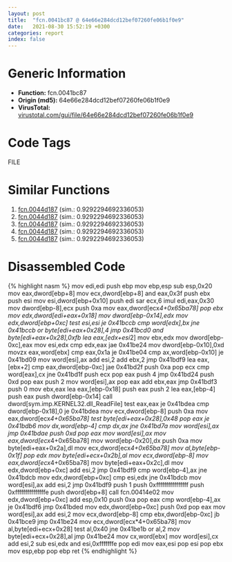```yaml
---
layout: post
title:  "fcn.0041bc87 @ 64e66e284dcd12bef07260fe06b1f0e9"
date:   2021-08-30 15:52:19 +0300
categories: report
index: false
---
```


# Generic Information
- **Function:** fcn.0041bc87
- **Origin (md5):** 64e66e284dcd12bef07260fe06b1f0e9
- **VirusTotal:** [virustotal.com/gui/file/64e66e284dcd12bef07260fe06b1f0e9][virustotal_ref]

# Code Tags
<span class="tag" id="FILE">FILE</span>


# Similar Functions

1. [fcn.0044d187][similar_1_ref] (sim.: 0.9292294692336053)
2. [fcn.0044d187][similar_2_ref] (sim.: 0.9292294692336053)
3. [fcn.0044d187][similar_3_ref] (sim.: 0.9292294692336053)
4. [fcn.0044d187][similar_4_ref] (sim.: 0.9292294692336053)
5. [fcn.0044d187][similar_5_ref] (sim.: 0.9292294692336053)


# Disassembled Code

{% highlight nasm %}
mov edi,edi
push ebp
mov ebp,esp
sub esp,0x20
mov eax,dword[ebp+8]
mov ecx,dword[ebp+8]
and eax,0x3f
push ebx
push esi
mov esi,dword[ebp+0x10]
push edi
sar ecx,6
imul edi,eax,0x30
mov dword[ebp-8],ecx
push 0xa
mov eax,dword[ecx*4+0x65ba78]
pop ebx
mov edx,dword[edi+eax+0x18]
mov dword[ebp-0x14],edx
mov edx,dword[ebp+0xc]
test esi,esi
je 0x41bccb
cmp word[edx],bx
jne 0x41bccb
or byte[edi+eax+0x28],4
jmp 0x41bcd0
and byte[edi+eax+0x28],0xfb
lea eax,[edx+esi*2]
mov ebx,edx
mov dword[ebp-0xc],eax
mov esi,edx
cmp edx,eax
jae 0x41be24
mov dword[ebp-0x10],0xd
movzx eax,word[ebx]
cmp eax,0x1a
je 0x41be04
cmp ax,word[ebp-0x10]
je 0x41bd09
mov word[esi],ax
add esi,2
add ebx,2
jmp 0x41bdf9
lea eax,[ebx+2]
cmp eax,dword[ebp-0xc]
jae 0x41bd2f
push 0xa
pop ecx
cmp word[eax],cx
jne 0x41bd1f
push ecx
pop eax
push 4
jmp 0x41bd24
push 0xd
pop eax
push 2
mov word[esi],ax
pop eax
add ebx,eax
jmp 0x41bdf3
push 0
mov ebx,eax
lea eax,[ebp-0x18]
push eax
push 2
lea eax,[ebp-4]
push eax
push dword[ebp-0x14]
call dword[sym.imp.KERNEL32.dll_ReadFile]
test eax,eax
je 0x41bdea
cmp dword[ebp-0x18],0
je 0x41bdea
mov ecx,dword[ebp-8]
push 0xa
mov eax,dword[ecx*4+0x65ba78]
test byte[edi+eax+0x28],0x48
pop eax
je 0x41bdb6
mov dx,word[ebp-4]
cmp dx,ax
jne 0x41bd7a
mov word[esi],ax
jmp 0x41bdae
push 0xd
pop eax
mov word[esi],ax
mov eax,dword[ecx*4+0x65ba78]
mov word[ebp-0x20],dx
push 0xa
mov byte[edi+eax+0x2a],dl
mov ecx,dword[ecx*4+0x65ba78]
mov al,byte[ebp-0x1f]
pop edx
mov byte[edi+ecx+0x2b],al
mov ecx,dword[ebp-8]
mov eax,dword[ecx*4+0x65ba78]
mov byte[edi+eax+0x2c],dl
mov edx,dword[ebp+0xc]
add esi,2
jmp 0x41bdf9
cmp word[ebp-4],ax
jne 0x41bdcb
mov edx,dword[ebp+0xc]
cmp esi,edx
jne 0x41bdcb
mov word[esi],ax
add esi,2
jmp 0x41bdf9
push 1
push 0xffffffffffffffff
push 0xfffffffffffffffe
push dword[ebp+8]
call fcn.00414e02
mov edx,dword[ebp+0xc]
add esp,0x10
push 0xa
pop eax
cmp word[ebp-4],ax
je 0x41bdf6
jmp 0x41bded
mov edx,dword[ebp+0xc]
push 0xd
pop eax
mov word[esi],ax
add esi,2
mov ecx,dword[ebp-8]
cmp ebx,dword[ebp-0xc]
jb 0x41bce9
jmp 0x41be24
mov ecx,dword[ecx*4+0x65ba78]
mov al,byte[edi+ecx+0x28]
test al,0x40
jne 0x41be1b
or al,2
mov byte[edi+ecx+0x28],al
jmp 0x41be24
mov cx,word[ebx]
mov word[esi],cx
add esi,2
sub esi,edx
and esi,0xfffffffe
pop edi
mov eax,esi
pop esi
pop ebx
mov esp,ebp
pop ebp
ret 
{% endhighlight %}


[similar_1_ref]: /report/fcn.0044d187@250c15fdfedf90389001a715f8f899f1
[similar_2_ref]: /report/fcn.0044d187@b4c49e1bc49ca1bb2d68fc93ad15eb0b
[similar_3_ref]: /report/fcn.0044d187@c398239b28fba40957850413e73ec9b2
[similar_4_ref]: /report/fcn.0044d187@4d4fcf74241456077a469d0314f19113
[similar_5_ref]: /report/fcn.0044d187@f12f9592fdd7a957b636b9ae1acd018a
[virustotal_ref]: https://www.virustotal.com/gui/file/64e66e284dcd12bef07260fe06b1f0e9